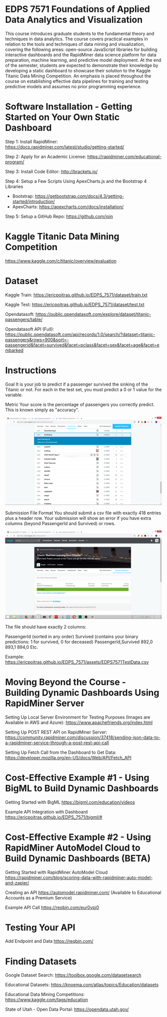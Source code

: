 # EDPS 7571 Foundations of Applied Data Analytics and Visualization
This course introduces graduate students to the fundamental theory and techniques in data analytics. The course covers practical examples in relation to the tools and techniques of data mining and visualization, covering the following areas: open-source JavaScript libraries for building interactive dashboards and the RapidMiner data science platform for data preparation, machine learning, and predictive model deployment. At the end of the semester, students are expected to demonstrate their knowledge by developing a static dashboard to showcase their solution to the Kaggle Titanic Data Mining Competition. An emphasis is placed throughout the course on establishing effective data pipelines for training and testing predictive models and assumes no prior programming experience.

# Software Installation - Getting Started on Your Own Static Dashboard

Step 1: Install RapidMiner: https://docs.rapidminer.com/latest/studio/getting-started/

Step 2: Apply for an Academic License: https://rapidminer.com/educational-program/

Step 3: Install Code Editor: http://brackets.io/

Step 4: Setup a Few Scripts Using ApexCharts.js and the Bootstrap 4 Libraries
 - Bootstrap: https://getbootstrap.com/docs/4.3/getting-started/introduction/
 - ApexCharts: https://apexcharts.com/docs/installation/
 
 Step 5: Setup a GitHub Repo: https://github.com/join

# Kaggle Titanic Data Mining Competition

https://www.kaggle.com/c/titanic/overview/evaluation

# Dataset

Kaggle Train: https://ericpoitras.github.io/EDPS_7571/dataset/train.txt

Kaggle Test: https://ericpoitras.github.io/EDPS_7571/dataset/test.txt

Opendatasoft: https://public.opendatasoft.com/explore/dataset/titanic-passengers/table/

Opendatasoft API (Full): https://public.opendatasoft.com/api/records/1.0/search/?dataset=titanic-passengers&rows=900&sort=-passengerid&facet=survived&facet=pclass&facet=sex&facet=age&facet=embarked 

# Instructions

Goal
It is your job to predict if a passenger survived the sinking of the Titanic or not. 
For each in the test set, you must predict a 0 or 1 value for the variable.

Metric
Your score is the percentage of passengers you correctly predict. This is known simply as "accuracy”.

![Image description](assets/CompetitionLeaderboard.PNG)

Submission File Format
You should submit a csv file with exactly 418 entries plus a header row. Your submission will show an error if you have extra columns (beyond PassengerId and Survived) or rows.

![Image description](assets/CompetitionUpload.PNG)

The file should have exactly 2 columns:

PassengerId (sorted in any order)
Survived (contains your binary predictions: 1 for survived, 0 for deceased)
PassengerId,Survived
 892,0
 893,1
 894,0
 Etc.
 
 Example: https://ericpoitras.github.io/EDPS_7571/assets/EDPS7571TestData.csv
 
 # Moving Beyond the Course - Building Dynamic Dashboards Using RapidMiner Server
 
 Setting Up Local Server Environment for Testing Purposes (Images are Available in AWS and Azure):
 https://www.apachefriends.org/index.html
 
 Setting Up POST REST API on RapidMiner Server:
 https://community.rapidminer.com/discussion/37418/sending-json-data-to-a-rapidminer-service-through-a-post-rest-api-call
 
 Setting Up Fetch Call from the Dashboard to Get Data:
 https://developer.mozilla.org/en-US/docs/Web/API/Fetch_API
 
 # Cost-Effective Example #1 - Using BigML to Build Dynamic Dashboards
 
 Getting Started with BigML
 https://bigml.com/education/videos
 
 Example API Integration with Dashboard
 https://ericpoitras.github.io/EDPS_7571/bigml/#
 
# Cost-Effective Example #2 - Using RapidMiner AutoModel Cloud to Build Dynamic Dashboards (BETA)

Getting Started with RapidMiner AutoModel Cloud
https://rapidminer.com/blog/scoring-data-with-rapidminer-auto-model-and-zapier/

Creating an API
https://automodel.rapidminer.com/ (Available to Educational Accounts as a Premium Service)

Example API Call
https://reqbin.com/eur0ypj0

# Testing Your API

Add Endpoint and Data
https://reqbin.com/

# Finding Datasets

Google Dataset Search: https://toolbox.google.com/datasetsearch

Educational Datasets: https://knoema.com/atlas/topics/Education/datasets

Educational Data Mining Competitions: https://www.kaggle.com/tags/education

State of Utah - Open Data Portal: https://opendata.utah.gov/
